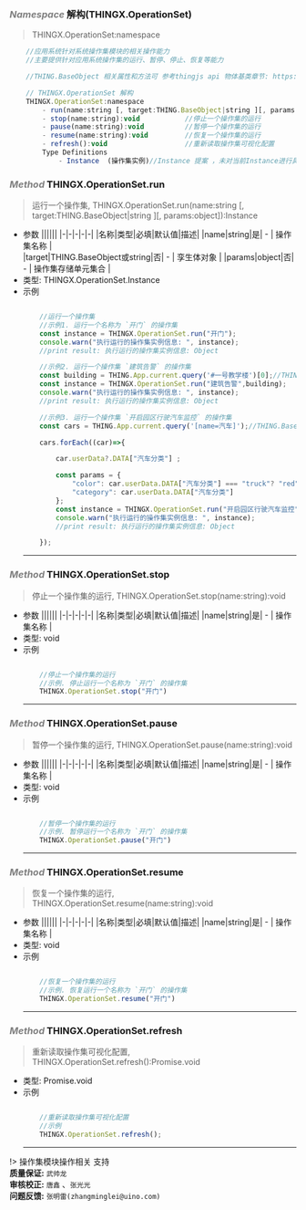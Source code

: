 <!-- @import "[TOC]" {cmd="toc" depthFrom=1 depthTo=6 orderedList=false} -->

### *<a><font color="grey">Namespace</font></a>* 解构(THINGX.OperationSet)
> THINGX.OperationSet:namespace
```javascript
    //应用系统针对系统操作集模块的相关操作能力
    //主要提供针对应用系统操作集的运行、暂停、停止、恢复等能力

    //THING.BaseObject 相关属性和方法可 参考thingjs api 物体基类章节: https://docs.thingjs.com/cn/apidocs/THING.BaseObject.html)

    // THINGX.OperationSet 解构
    THINGX.OperationSet:namespace
        - run(name:string [, target:THING.BaseObject|string ][, params:object]):Instance    //运行一个操作集
        - stop(name:string):void           //停止一个操作集的运行
        - pause(name:string):void          //暂停一个操作集的运行
        - resume(name:string):void         //恢复一个操作集的运行
        - refresh():void                   //重新读取操作集可视化配置
        Type Definitions
            - Instance  (操作集实例)//Instance 提案 ，未对当前Instance进行具体设计,不推荐直接使用              

```



### *<a><font color="grey">Method</font></a>* THINGX.OperationSet.run
> 运行一个操作集, THINGX.OperationSet.run(name:string [, target:THING.BaseObject|string ][, params:object]):Instance
* 参数
  ||||||
  |-|-|-|-|-|
  |名称|类型|必填|默认值|描述|
  |name|string|是| - | 操作集名称 |     
  |target|THING.BaseObject或string|否| - | 孪生体对象 | 
  |params|object|否| - | 操作集存储单元集合 |   
* 类型: THINGX.OperationSet.Instance
* 示例
    ```javascript

        //运行一个操作集 
        //示例1. 运行一个名称为 `开门` 的操作集
        const instance = THINGX.OperationSet.run("开门");
        console.warn("执行运行的操作集实例信息: ", instance);
        //print result: 执行运行的操作集实例信息: Object

        //示例2. 运行一个操作集 `建筑告警` 的操作集
        const building = THING.App.current.query('#一号教学楼')[0];//THING.BaseObject
        const instance = THINGX.OperationSet.run("建筑告警",building);
        console.warn("执行运行的操作集实例信息: ", instance);
        //print result: 执行运行的操作集实例信息: Object

        //示例3. 运行一个操作集 `开启园区行驶汽车监控` 的操作集
        const cars = THING.App.current.query('[name=汽车]');//THING.BaseObject

        cars.forEach((car)=>{

            car.userData?.DATA["汽车分类"] ;

            const params = {
                "color": car.userData.DATA["汽车分类"] === "truck"? "red": "grey",
                "category": car.userData.DATA["汽车分类"]
            };
            const instance = THINGX.OperationSet.run("开启园区行驶汽车监控",car,params);
            console.warn("执行运行的操作集实例信息: ", instance);
            //print result: 执行运行的操作集实例信息: Object

        });
 
    ```
    ***


### *<a><font color="grey">Method</font></a>* THINGX.OperationSet.stop
> 停止一个操作集的运行, THINGX.OperationSet.stop(name:string):void 
* 参数
  ||||||
  |-|-|-|-|-|
  |名称|类型|必填|默认值|描述|
  |name|string|是| - | 操作集名称 |      
* 类型: void
* 示例
    ```javascript

        //停止一个操作集的运行 
        //示例. 停止运行一个名称为 `开门` 的操作集
        THINGX.OperationSet.stop("开门")

    ```
    ***


### *<a><font color="grey">Method</font></a>* THINGX.OperationSet.pause
> 暂停一个操作集的运行, THINGX.OperationSet.pause(name:string):void 
* 参数
  ||||||
  |-|-|-|-|-|
  |名称|类型|必填|默认值|描述|
  |name|string|是| - | 操作集名称 |      
* 类型: void
* 示例
    ```javascript

        //暂停一个操作集的运行
        //示例. 暂停运行一个名称为 `开门` 的操作集
        THINGX.OperationSet.pause("开门")
    ```
    ***
### *<a><font color="grey">Method</font></a>* THINGX.OperationSet.resume
> 恢复一个操作集的运行, THINGX.OperationSet.resume(name:string):void 
* 参数
  ||||||
  |-|-|-|-|-|
  |名称|类型|必填|默认值|描述|
  |name|string|是| - | 操作集名称 |      
* 类型: void
* 示例
    ```javascript

        //恢复一个操作集的运行
        //示例. 恢复运行一个名称为 `开门` 的操作集
        THINGX.OperationSet.resume("开门")
    ```
    ***


### *<a><font color="grey">Method</font></a>* THINGX.OperationSet.refresh
> 重新读取操作集可视化配置, THINGX.OperationSet.refresh():Promise.void
 
* 类型: Promise.void
* 示例
    ```javascript

        //重新读取操作集可视化配置
        //示例
        THINGX.OperationSet.refresh();
    ```
    ***

!> 操作集模块操作相关 支持   
**质量保证:** `武帅龙`    
**审核校正:** `唐鑫` 、`张光光`  
**问题反馈:** `张明雷(zhangminglei@uino.com)`  